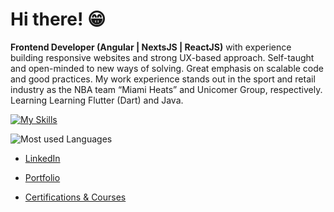 # Hi there! 😁

**Frontend Developer (Angular | NextsJS | ReactJS)** with experience building responsive websites and strong UX-based approach. Self-taught and open-minded to new ways of solving. Great emphasis on scalable code and good practices. My work experience stands out in the sport and retail industry as the NBA team “Miami Heats” and Unicomer Group, respectively. Learning Learning Flutter (Dart) and Java.

[![My Skills](https://skillicons.dev/icons?i=angular,nextjs,react,ts,js,html,css,java&theme=light)](https://skillicons.dev)

![Most used Languages](https://github-readme-stats.vercel.app/api/top-langs/?username=jpin730&layout=compact&langs_count=6&hide=css,html,jupyter%20notebook)

- [LinkedIn](https://linkedin.com/in/jpin730)

- [Portfolio](https://jpin730.github.io)

- [Certifications & Courses](https://jpin730.github.io/certifications-gallery)


